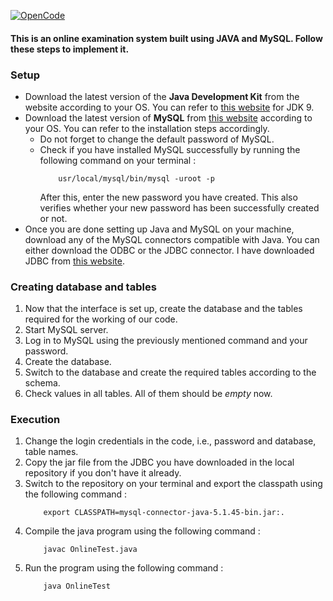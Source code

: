 [![OpenCode](https://img.shields.io/badge/Open-Code-ff6a00.svg?style=flat-square)](https://opencode18.github.io)

#### This is an online examination system built using JAVA and MySQL. Follow these steps to implement it. 

### Setup

* Download the latest version of the **Java Development Kit** from the website according to your OS. You can refer to [this website](http://www.oracle.com/technetwork/java/javase/downloads/jdk9-downloads-3848520.html) for JDK 9. 
* Download the latest version of **MySQL** from [this website](https://dev.mysql.com/downloads/mysql/) according to your OS. You can refer to the installation steps accordingly. 
	* Do not forget to change the default password of MySQL. 
	* Check if you have installed MySQL successfully by running the following command on your terminal : 
		```
			usr/local/mysql/bin/mysql -uroot -p
		```
	  After this, enter the new password you have created. This also verifies whether your new password has been successfully created or not. 
* Once you are done setting up Java and MySQL on your machine, download any of the MySQL connectors compatible with Java. You can either download the ODBC or the JDBC connector. I have downloaded JDBC from [this website](https://dev.mysql.com/downloads/connector/).


### Creating database and tables

1. Now that the interface is set up, create the database and the tables required for the working of our code. 
2. Start MySQL server.
3. Log in to MySQL using the previously mentioned command and your password. 
4. Create the database.
5. Switch to the database and create the required tables according to the schema.
6. Check values in all tables. All of them should be *empty* now. 


### Execution

1. Change the login credentials in the code, i.e., password and database, table names. 
2. Copy the jar file from the JDBC you have downloaded in the local repository if you don't have it already.
3. Switch to the repository on your terminal and export the classpath using the following command :
 	```
 		export CLASSPATH=mysql-connector-java-5.1.45-bin.jar:.
 	```
3. Compile the java program using the following command :
	```
		javac OnlineTest.java
	```
4. Run the program using the following command :
	```
		java OnlineTest
	```